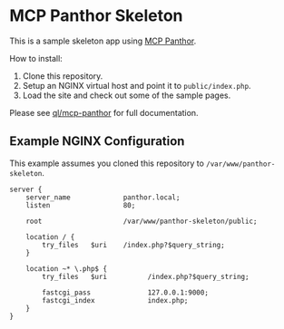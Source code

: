# MCP Panthor Skeleton

This is a sample skeleton app using [MCP Panthor](https://github.com/quickenloans-mcp/mcp-panthor).

How to install:

1. Clone this repository.
2. Setup an NGINX virtual host and point it to `public/index.php`.
3. Load the site and check out some of the sample pages.

Please see [ql/mcp-panthor](https://github.com/quickenloans-mcp/mcp-panthor) for full documentation.

## Example NGINX Configuration

This example assumes you cloned this repository to `/var/www/panthor-skeleton`.

```
server {
    server_name             panthor.local;
    listen                  80;

    root                    /var/www/panthor-skeleton/public;

    location / {
        try_files   $uri    /index.php?$query_string;
    }

    location ~* \.php$ {
        try_files   $uri          /index.php?$query_string;

        fastcgi_pass              127.0.0.1:9000;
        fastcgi_index             index.php;
    }
}
```

